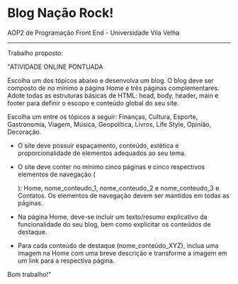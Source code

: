 # Blog Nação Rock!
AOP2 de Programação Front End - Universidade Vila Velha

---

Trabalho proposto:

"ATIVIDADE ONLINE PONTUADA

Escolha um dos tópicos abaixo e desenvolva um blog. O blog deve ser composto de no mínimo a página Home e três páginas complementares. Adote todas as estruturas básicas de HTML: head, body, header, main e footer para definir o escopo e conteúdo global do seu site.

Escolha um entre os tópicos a seguir: Finanças, Cultura, Esporte, Gastronomia, Viagem, Música, Geopolítica, Livros, Life Style, Opinião, Decoração.


* O site deve possuir espaçamento, conteúdo, estética e proporcionalidade de elementos adequados ao seu tema.

* O site deve conter no mínimo cinco páginas e cinco respectivos elementos de navegação (<nav>): Home, nome_conteudo_1, nome_conteudo_2 e nome_conteudo_3 e Contatos. Os elementos de navegação devem ser mantidos em todas as páginas.

* Na página Home, deve-se incluir um texto/resumo explicativo da funcionalidade do seu blog, bem como explicitar os conteúdos de destaque. 

* Para cada conteúdo de destaque (nome_conteúdo_XYZ), inclua uma imagem na Home com uma breve descrição e transforme a imagem em um link para a respectiva página. 

Bom trabalho!"

